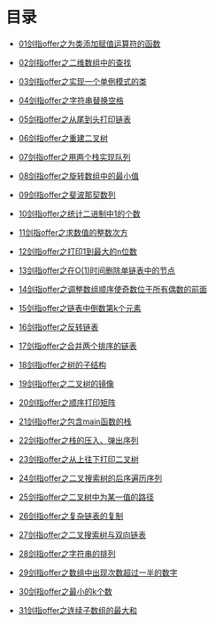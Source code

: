 <html>
<head>
  <title>目录</title>
  <meta http-equiv="Content-Type" content="text/html;charset=utf-8" />
</head>
<body>
<h1>目录</h1>
<ul>
<li><a href="01CMystring/readme.md">01剑指offer之为类添加赋值运算符的函数</a></li>
</ul>
<ul>
<li><a href="02/readme.md">02剑指offer之二维数组中的查找</a></li>
</ul>
<ul>
<li><a href="03/readme.md">03剑指offer之实现一个单例模式的类</a></li>
</ul>
<ul>
<li><a href="04/readme.md">04剑指offer之字符串替换空格</a></li>
</ul>
<ul>
<li><a href="05/readme.md">05剑指offer之从尾到头打印链表</a></li>
</ul>
<ul>
<li><a href="06/readme.md">06剑指offer之重建二叉树</a></li>
</ul>
<ul>
<li><a href="07/readme.md">07剑指offer之用两个栈实现队列</a></li>
</ul>
<ul>
<li><a href="08/readme.md">08剑指offer之旋转数组中的最小值</a></li>
</ul>
<ul>
<li><a href="09/readme.md">09剑指offer之斐波那契数列</a></li>
</ul>
<ul>
<li><a href="10/readme.md">10剑指offer之统计二进制中1的个数</a></li>
</ul>
<ul>
<li><a href="11/readme.md">11剑指offer之求数值的整数次方</a></li>
</ul>
<ul>
<li><a href="12/readme.md">12剑指offer之打印1到最大的n位数</a></li>
</ul
><ul>
<li><a href="13/readme.md">13剑指offer之在O(1)时间删除单链表中的节点</a></li>
</ul>
<ul>
<li><a href="14/readme.md">14剑指offer之调整数组顺序使奇数位于所有偶数的前面</a></li>
</ul>
<ul>
<li><a href="15/readme.md">15剑指offer之链表中倒数第k个元素</a></li>
</ul>
<ul>
<li><a href="16/readme.md">16剑指offer之反转链表</a></li>
</ul>
<ul>
<li><a href="17/readme.md">17剑指offer之合并两个排序的链表</a></li>
</ul>
<ul>
<li><a href="18/readme.md">18剑指offer之树的子结构</a></li>
</ul>
<ul>
<li><a href="19/readme.md">19剑指offer之二叉树的镜像</a></li>
</ul>
<ul>
<li><a href="20/readme.md">20剑指offer之顺序打印矩阵</a></li>
</ul>
<ul>
<li><a href="21/readme.md">21剑指offer之包含main函数的栈</a></li>
</ul>
<ul>
<li><a href="22/readme.md">22剑指offer之栈的压入、弹出序列</a></li>
</ul>
<ul>
<li><a href="23/readme.md">23剑指offer之从上往下打印二叉树</a></li>
</ul>
<ul>
<li><a href="24/readme.md">24剑指offer之二叉搜索树的后序遍历序列</a></li>
</ul>
<ul>
<li><a href="25/readme.md">25剑指offer之二叉树中为某一值的路径</a></li>
</ul>
<ul>
<li><a href="26/readme.md">26剑指offer之复杂链表的复制</a></li>
</ul>
<ul>
<li><a href="27/readme.md">27剑指offer之二叉搜索树与双向链表</a></li>
</ul>
<ul>
<li><a href="28/readme.md">28剑指offer之字符串的排列</a></li>
</ul>
<ul>
<li><a href="29/readme.md">29剑指offer之数组中出现次数超过一半的数字</a></li>
</ul>
<ul>
<li><a href="30/readme.md">30剑指offer之最小的k个数</a></li>
</ul>
<ul>
<li><a href="31/readme.md">31剑指offer之连续子数组的最大和</a></li>
</ul>
</body>
</html>
